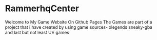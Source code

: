 # RammerhqCenter
Welcome to My Game Website On Github Pages
The Games are part of a project that i have created by using game sources-
xlegends
sneaky-gba
and last but not least UV games
